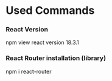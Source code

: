 # Used Commands 

### React Version

npm view react version
18.3.1

### React Router installation (library)

npm i react-router

